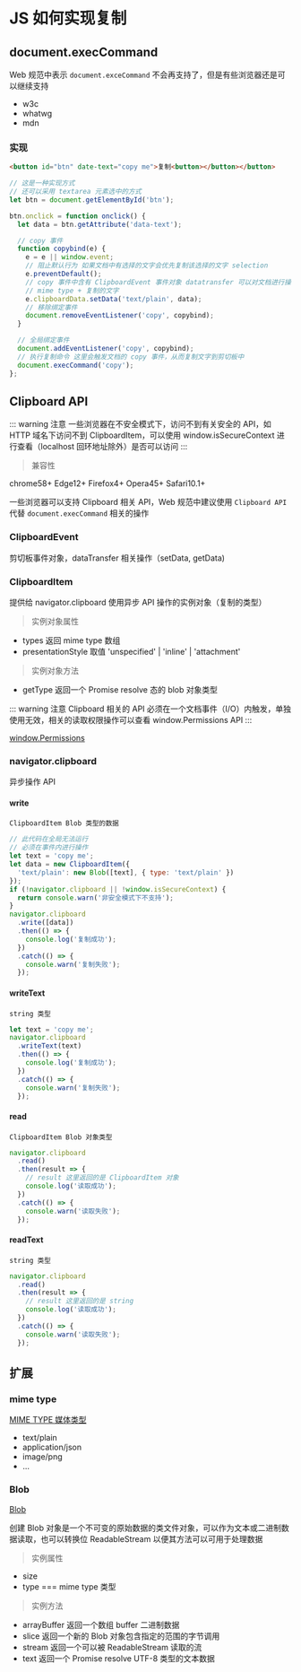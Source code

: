 # JS 如何实现复制

## document.execCommand <Badge text="Deprecated" type="warn"/>

Web 规范中表示 `document.exceCommand` 不会再支持了，但是有些浏览器还是可以继续支持

- w3c
- whatwg
- mdn

### 实现

```html
<button id="btn" date-text="copy me">复制<button></button></button>
```

```js
// 这是一种实现方式
// 还可以采用 textarea 元素选中的方式
let btn = document.getElementById('btn');

btn.onclick = function onclick() {
  let data = btn.getAttribute('data-text');

  // copy 事件
  function copybind(e) {
    e = e || window.event;
    // 阻止默认行为 如果文档中有选择的文字会优先复制该选择的文字 selection
    e.preventDefault();
    // copy 事件中含有 ClipboardEvent 事件对象 datatransfer 可以对文档进行操作
    // mime type + 复制的文字
    e.clipboardData.setData('text/plain', data);
    // 移除绑定事件
    document.removeEventListener('copy', copybind);
  }

  // 全局绑定事件
  document.addEventListener('copy', copybind);
  // 执行复制命令 这里会触发文档的 copy 事件，从而复制文字到剪切板中
  document.execCommand('copy');
};
```

## Clipboard API

::: warning 注意
一些浏览器在不安全模式下，访问不到有关安全的 API，如 HTTP 域名下访问不到 ClipboardItem，可以使用 window.isSecureContext 进行查看（localhost 回环地址除外）是否可以访问
:::

> 兼容性

chrome58+ Edge12+ Firefox4+ Opera45+ Safari10.1+

一些浏览器可以支持 Clipboard 相关 API，Web 规范中建议使用 `Clipboard API` 代替 `document.execCommand` 相关的操作

### ClipboardEvent

剪切板事件对象，dataTransfer 相关操作（setData, getData)

### ClipboardItem

提供给 navigator.clipboard 使用异步 API 操作的实例对象（复制的类型）

> 实例对象属性

- types 返回 mime type 数组
- presentationStyle 取值 'unspecified' | 'inline' | 'attachment'

> 实例对象方法

- getType 返回一个 Promise resolve 态的 blob 对象类型

::: warning 注意
Clipboard 相关的 API 必须在一个文档事件（I/O）内触发，单独使用无效，相关的读取权限操作可以查看 window.Permissions API
:::

[window.Permissions](https://developer.mozilla.org/en-US/docs/Web/API/Permissions_API)

### navigator.clipboard

异步操作 API

#### write

`ClipboardItem Blob 类型的数据`

```js
// 此代码在全局无法运行
// 必须在事件内进行操作
let text = 'copy me';
let data = new ClipboardItem({
  'text/plain': new Blob([text], { type: 'text/plain' })
});
if (!navigator.clipboard || !window.isSecureContext) {
  return console.warn('非安全模式下不支持');
}
navigator.clipboard
  .write([data])
  .then(() => {
    console.log('复制成功');
  })
  .catch(() => {
    console.warn('复制失败');
  });
```

#### writeText

`string 类型`

```js
let text = 'copy me';
navigator.clipboard
  .writeText(text)
  .then(() => {
    console.log('复制成功');
  })
  .catch(() => {
    console.warn('复制失败');
  });
```

#### read

`ClipboardItem Blob 对象类型`

```js
navigator.clipboard
  .read()
  .then(result => {
    // result 这里返回的是 ClipboardItem 对象
    console.log('读取成功');
  })
  .catch(() => {
    console.warn('读取失败');
  });
```

#### readText

`string 类型`

```js
navigator.clipboard
  .read()
  .then(result => {
    // result 这里返回的是 string
    console.log('读取成功');
  })
  .catch(() => {
    console.warn('读取失败');
  });
```

## 扩展

### mime type

[MIME TYPE 媒体类型](https://www.iana.org/assignments/media-types/media-types.xhtml)

- text/plain
- application/json
- image/png
- ...

### Blob

[Blob](https://developer.mozilla.org/en-US/docs/Web/API/Blob)

创建 Blob 对象是一个不可变的原始数据的类文件对象，可以作为文本或二进制数据读取，也可以转换位 ReadableStream 以便其方法可以可用于处理数据

> 实例属性

- size
- type === mime type 类型

> 实例方法

- arrayBuffer 返回一个数组 buffer 二进制数据
- slice 返回一个新的 Blob 对象包含指定的范围的字节调用
- stream 返回一个可以被 ReadableStream 读取的流
- text 返回一个 Promise resolve UTF-8 类型的文本数据
